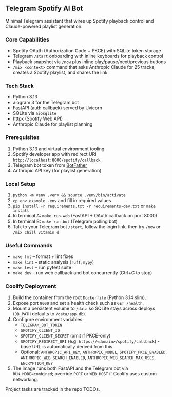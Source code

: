 ## Telegram Spotify AI Bot

Minimal Telegram assistant that wires up Spotify playback control and Claude-powered playlist generation.

### Core Capabilities
- Spotify OAuth (Authorization Code + PKCE) with SQLite token storage
- Telegram `/start` onboarding with inline keyboards for playback control
- Playback snapshot via `/now` plus inline play/pause/next/previous buttons
- `/mix <context>` command that asks Anthropic Claude for 25 tracks, creates a Spotify playlist, and shares the link

### Tech Stack
- Python 3.13
- aiogram 3 for the Telegram bot
- FastAPI (auth callback) served by Uvicorn
- SQLite via `aiosqlite`
- httpx (Spotify Web API)
- Anthropic Claude for playlist planning

### Prerequisites
1. Python 3.13 and virtual environment tooling
2. Spotify developer app with redirect URI `http://localhost:8000/spotify/callback`
3. Telegram bot token from [BotFather](https://core.telegram.org/bots#botfather)
4. Anthropic API key (for playlist generation)

### Local Setup
1. `python -m venv .venv && source .venv/bin/activate`
2. `cp env.example .env` and fill in required values
3. `pip install -r requirements.txt -r requirements-dev.txt` or `make install`
4. In terminal A: `make run-web` (FastAPI + OAuth callback on port 8000)
5. In terminal B: `make run-bot` (Telegram polling bot)
6. Talk to your Telegram bot `/start`, follow the login link, then try `/now` or `/mix chill vitamin d`

### Useful Commands
- `make fmt` – format + lint fixes
- `make lint` – static analysis (`ruff`, `mypy`)
- `make test` – run pytest suite
- `make dev` – run web callback and bot concurrently (Ctrl+C to stop)

### Coolify Deployment
1. Build the container from the root `Dockerfile` (Python 3.14 slim).
2. Expose port `8000` and set a health check such as `GET /health`.
3. Mount a persistent volume to `/data` so SQLite stays across deploys (`DB_PATH` defaults to `/data/app.db`).
4. Configure environment variables:
   - `TELEGRAM_BOT_TOKEN`
   - `SPOTIFY_CLIENT_ID`
   - `SPOTIFY_CLIENT_SECRET` (omit if PKCE-only)
   - `SPOTIFY_REDIRECT_URI` (e.g. `https://<domain>/spotify/callback`) - base URL is automatically derived from this
   - Optional: `ANTHROPIC_API_KEY`, `ANTHROPIC_MODEL`, `SPOTIFY_PKCE_ENABLED`, `ANTHROPIC_WEB_SEARCH_ENABLED`, `ANTHROPIC_WEB_SEARCH_MAX_USES`, `ENCRYPTION_KEY`
5. The image runs both FastAPI and the Telegram bot via `RUN_MODE=combined`; override `PORT` or `WEB_HOST` if Coolify uses custom networking.

Project tasks are tracked in the repo TODOs.

